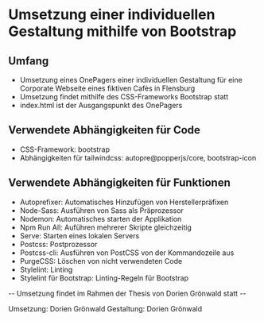 # Umsetzung einer individuellen Gestaltung mithilfe von Bootstrap

## Umfang

- Umsetzung eines OnePagers einer individuellen Gestaltung für eine Corporate Webseite eines fiktiven Cafès in Flensburg
- Umsetzung findet mithilfe des CSS-Frameworks Bootstrap statt
- index.html ist der Ausgangspunkt des OnePagers

## Verwendete Abhängigkeiten für Code

- CSS-Framework: bootstrap
- Abhängigkeiten für tailwindcss: autopre@popperjs/core, bootstrap-icon

## Verwendete Abhängigkeiten für Funktionen

- Autoprefixer: Automatisches Hinzufügen von Herstellerpräfixen
- Node-Sass: Ausführen von Sass als Präprozessor
- Nodemon: Automatisches starten der Applikation 
- Npm Run All: Auführen mehrerer Skripte gleichzeitig
- Serve: Starten eines lokalen Servers
- Postcss: Postprozessor
- Postcss-cli: Ausführen von PostCSS von der Kommandozeile aus
- PurgeCSS: Löschen von nicht verwendeten Code
- Stylelint: Linting
- Stylelint für Bootstrap: Linting-Regeln für Bootstrap




-- Umsetzung findet im Rahmen der Thesis von Dorien Grönwald statt --

Umsetzung: Dorien Grönwald
Gestaltung: Dorien Grönwald
